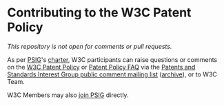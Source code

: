 # Contributing to the W3C Patent Policy

<em>This repository is not open for comments or pull requests.</em>

As per [PSIG](https://www.w3.org/2004/pp/psig/)'s [charter](https://www.w3.org/2004/pp/psig/charter-2021.html),
W3C participants can raise questions or comments
on the [W3C Patent Policy](https://www.w3.org/Consortium/Patent-Policy/) or [Patent Policy FAQ](https://www.w3.org/2020/09/15-pp-faq.html)
via the <a href="mailto:www-patentpolicy-comment@w3.org">Patents and Standards Interest Group public comment mailing list</a> ([archive](http://lists.w3.org/Archives/Public/www-patentpolicy-comment/)),
or to W3C Team.

W3C Members may also [join PSIG](https://www.w3.org/2004/01/pp-impl/42434/join) directly.
